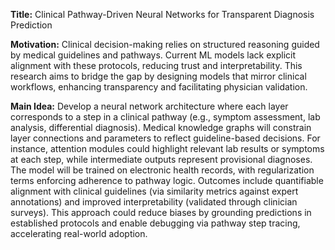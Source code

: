 **Title:** Clinical Pathway-Driven Neural Networks for Transparent Diagnosis Prediction  

**Motivation:** Clinical decision-making relies on structured reasoning guided by medical guidelines and pathways. Current ML models lack explicit alignment with these protocols, reducing trust and interpretability. This research aims to bridge the gap by designing models that mirror clinical workflows, enhancing transparency and facilitating physician validation.  

**Main Idea:** Develop a neural network architecture where each layer corresponds to a step in a clinical pathway (e.g., symptom assessment, lab analysis, differential diagnosis). Medical knowledge graphs will constrain layer connections and parameters to reflect guideline-based decisions. For instance, attention modules could highlight relevant lab results or symptoms at each step, while intermediate outputs represent provisional diagnoses. The model will be trained on electronic health records, with regularization terms enforcing adherence to pathway logic. Outcomes include quantifiable alignment with clinical guidelines (via similarity metrics against expert annotations) and improved interpretability (validated through clinician surveys). This approach could reduce biases by grounding predictions in established protocols and enable debugging via pathway step tracing, accelerating real-world adoption.
